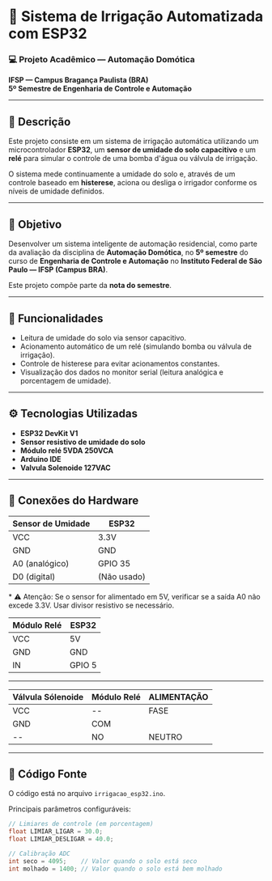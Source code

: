 # 🌱 Sistema de Irrigação Automatizada com ESP32

### 💻 Projeto Acadêmico — Automação Domótica  
**IFSP — Campus Bragança Paulista (BRA)**  
**5º Semestre de Engenharia de Controle e Automação**  

---

## 📝 Descrição

Este projeto consiste em um sistema de irrigação automática utilizando um microcontrolador **ESP32**, um **sensor de umidade do solo capacitivo** e um **relé** para simular o controle de uma bomba d'água ou válvula de irrigação.

O sistema mede continuamente a umidade do solo e, através de um controle baseado em **histerese**, aciona ou desliga o irrigador conforme os níveis de umidade definidos.

---

## 🎯 Objetivo

Desenvolver um sistema inteligente de automação residencial, como parte da avaliação da disciplina de **Automação Domótica**, no **5º semestre** do curso de **Engenharia de Controle e Automação** no **Instituto Federal de São Paulo — IFSP (Campus BRA)**.

Este projeto compõe parte da **nota do semestre**.

---

## 🚀 Funcionalidades

- Leitura de umidade do solo via sensor capacitivo.
- Acionamento automático de um relé (simulando bomba ou válvula de irrigação).
- Controle de histerese para evitar acionamentos constantes.
- Visualização dos dados no monitor serial (leitura analógica e porcentagem de umidade).

---

## ⚙️ Tecnologias Utilizadas

- **ESP32 DevKit V1**
- **Sensor resistivo de umidade do solo**
- **Módulo relé 5VDA 250VCA**
- **Arduino IDE**
- **Valvula Solenoide 127VAC**

---

## 🔗 Conexões do Hardware

| Sensor de Umidade | ESP32        |
|-------------------|--------------|
| VCC               | 3.3V         |
| GND               | GND          |
| A0 (analógico)    | GPIO 35      |
| D0 (digital)      | (Não usado)  |

\* ⚠️ Atenção: Se o sensor for alimentado em 5V, verificar se a saída A0 não excede 3.3V. Usar divisor resistivo se necessário.

| Módulo Relé | ESP32    |
|--------------|---------|
| VCC          | 5V      |
| GND          | GND     |
| IN           | GPIO 5  |

---

| Válvula Sólenoide | Módulo Relé | ALIMENTAÇÃO |
--------------------|-------------|-------------|
|        VCC        |     --      |     FASE    |
|        GND        |     COM     |             |
|       --          |      NO     |    NEUTRO   |
---
## 📜 Código Fonte

O código está no arquivo `irrigacao_esp32.ino`.

Principais parâmetros configuráveis:

```cpp
// Limiares de controle (em porcentagem)
float LIMIAR_LIGAR = 30.0;
float LIMIAR_DESLIGAR = 40.0;

// Calibração ADC
int seco = 4095;    // Valor quando o solo está seco
int molhado = 1400; // Valor quando o solo está bem molhado
